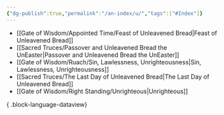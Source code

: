 ```yaml
---
{"dg-publish":true,"permalink":"/an-index/u/","tags":["#Index"]}
---
```



- [[Gate of Wisdom/Appointed Time/Feast of Unleavened Bread\|Feast of Unleavened Bread]]
- [[Sacred Truces/Passover and Unleavened Bread the UnEaster\|Passover and Unleavened Bread the UnEaster]]
- [[Gate of Wisdom/Ruach/Sin, Lawlessness, Unrighteousness\|Sin, Lawlessness, Unrighteousness]]
- [[Sacred Truces/The Last Day of Unleavened Bread\|The Last Day of Unleavened Bread]]
- [[Gate of Wisdom/Right Standing/Unrighteous\|Unrighteous]]

{ .block-language-dataview}